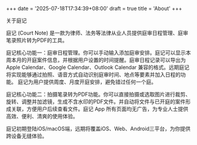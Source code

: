 +++
date = '2025-07-18T17:34:39+08:00'
draft = true
title = 'About'
+++

关于庭记

庭记 (Court Note) 是一款为律师、法务等法律从业人员提供庭审日程管理、庭审笔录照片转为PDF的工具。

庭记核心功能一：庭审日程管理。你可以手动输入添加庭审安排。庭记可以显示本周本月的开庭案件信息，并根据用户设置的时间提醒。庭审日程记录可以导出为Apple Calendar、Google Calendar、Outlook Calendar 兼容的格式。远期庭记将实现能够通过拍照、语音方式自动识别庭审时间、地点等要素并加入日程的功能。
    庭记为用户提供周度、月度开庭安排，避免错过任何一个庭。

庭记核心功能二：拍摄笔录转为PDF功能。你可以直接拍摄或选取图片进行裁剪、旋转、调整并加滤镜，生成不含水印的PDF文件。并自动将文件与已开庭的案件形成关联，方便用户后续查看文件。庭记 App 所有页面均无广告，为专业人士提供高效、便利、清爽的使用体验。

庭记初期登陆iOS/macOS端，远期将覆盖iOS、Web、Android三平台，为你提供跨设备无缝体验。
